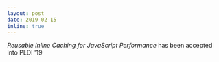 ```yaml
---
layout: post
date: 2019-02-15
inline: true
---
```


_Reusable Inline Caching for JavaScript Performance_ has been accepted into PLDI '19
